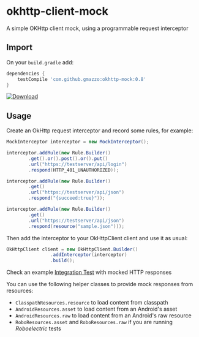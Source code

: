 # okhttp-client-mock
A simple OKHttp client mock, using a programmable request interceptor

## Import
On your `build.gradle` add:
```groovy
dependencies {
    testCompile 'com.github.gmazzo:okhttp-mock:0.8'
}
```
[![Download](https://api.bintray.com/packages/gmazzo/maven/okhttp-client-mock/images/download.svg) ](https://bintray.com/gmazzo/maven/okhttp-client-mock/_latestVersion)
## Usage
Create an OkHttp request interceptor and record some rules, for example:
```java
MockInterceptor interceptor = new MockInterceptor();

interceptor.addRule(new Rule.Builder()
        .get().or().post().or().put()
        .url("https://testserver/api/login")
        .respond(HTTP_401_UNAUTHORIZED));

interceptor.addRule(new Rule.Builder()
        .get()
        .url("https://testserver/api/json")
        .respond("{succeed:true}"));

interceptor.addRule(new Rule.Builder()
        .get()
        .url("https://testserver/api/json")
        .respond(resource("sample.json")));
```

Then add the interceptor to your OkHttpClient client and use it as usual:
```java
OkHttpClient client = new OkHttpClient.Builder()
                .addInterceptor(interceptor)
                .build();
```

Check an example [Integration Test](src/test/java/okhttp3/m#ock/MockInterceptorITTest.java) with mocked HTTP responses

You can use the following helper classes to provide mock responses from resources:
- `ClasspathResources.resource` to load content from classpath
- `AndroidResources.asset` to load content from an Android's asset
- `AndroidResources.raw` to load content from an Android's raw resource
- `RoboResources.asset` and `RoboResources.raw` if you are running *Roboelectric* tests
